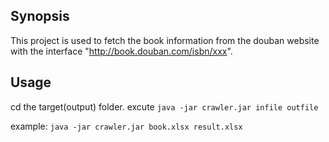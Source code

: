 ## Synopsis
This project is used to fetch the book information from the douban website with the interface "http://book.douban.com/isbn/xxx".

## Usage
cd the target(output) folder.
excute `java -jar crawler.jar infile outfile`

example:
`java -jar crawler.jar book.xlsx result.xlsx`
